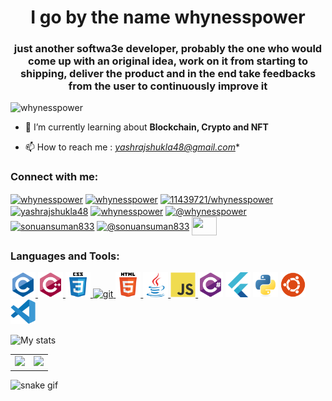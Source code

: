 <h1 align="center">
<!-- <img src="https://emojis.slackmojis.com/emojis/images/1531849430/4246/blob-sunglasses.gif?1531849430" width="30">  -->
I go by the name whynesspower </h1>
<h3 align="center">just another softwa3e developer, probably the one who would come up with an original idea, work on it from starting to shipping, deliver the product and in the end take feedbacks from the user to continuously improve it</h3>

<p align="left"> <img src="https://komarev.com/ghpvc/?username=whynesspower&label=Profile%20views&color=993276&style=flat" alt="whynesspower" /> </p>

- 🌱 I’m currently learning about **Blockchain, Crypto and NFT**

- 📫 How to reach me : *yashrajshukla48@gmail.com**

<h3 align="left">Connect with me:</h3>
<p align="left">
<a href="https://dev.to/whynesspower" target="blank"><img align="center" src="https://cdn.jsdelivr.net/npm/simple-icons@3.0.1/icons/dev-dot-to.svg" alt="whynesspower" height="30" width="40" /></a>
<a href="https://linkedin.com/in/whynesspower" target="blank"><img align="center" src="https://raw.githubusercontent.com/rahuldkjain/github-profile-readme-generator/master/src/images/icons/Social/linked-in-alt.svg" alt="whynesspower" height="30" width="40" /></a>
<a href="https://stackoverflow.com/users/11439721/whynesspower" target="blank"><img align="center" src="https://raw.githubusercontent.com/rahuldkjain/github-profile-readme-generator/master/src/images/icons/Social/stack-overflow.svg" alt="11439721/whynesspower" height="30" width="40" /></a>
<a href="https://www.facebook.com/yashrajshukla48/" target="blank"><img align="center" src="https://raw.githubusercontent.com/rahuldkjain/github-profile-readme-generator/master/src/images/icons/Social/facebook.svg" alt="yashrajshukla48" height="30" width="40" /></a>
<a href="https://instagram.com/whynesspower/" target="blank"><img align="center" src="https://raw.githubusercontent.com/rahuldkjain/github-profile-readme-generator/master/src/images/icons/Social/instagram.svg" alt="whynesspower" height="30" width="40" /></a>
<a href="https://medium.com/@whynesspower" target="blank"><img align="center" src="https://raw.githubusercontent.com/rahuldkjain/github-profile-readme-generator/master/src/images/icons/Social/medium.svg" alt="@whynesspower" height="30" width="40" /></a>
<a href="https://www.hackerrank.com/whynesspower" target="blank"><img align="center" src="https://raw.githubusercontent.com/rahuldkjain/github-profile-readme-generator/master/src/images/icons/Social/hackerrank.svg" alt="sonuansuman833" height="30" width="40" /></a>
<a href="https://www.hackerearth.com/@whynesspower" target="blank"><img align="center" src="https://raw.githubusercontent.com/rahuldkjain/github-profile-readme-generator/master/src/images/icons/Social/hackerearth.svg" alt="@sonuansuman833" height="30" width="40" /></a>
<a href="whynesspower#7323" target="blank"><img align="center" src="https://raw.githubusercontent.com/rahuldkjain/github-profile-readme-generator/master/src/images/icons/Social/discord.svg"  height="30" width="40" /></a>
</p>

<h3 align="left">Languages and Tools:</h3>
<p align="left"> <a href="https://www.cprogramming.com/" target="_blank"> <img src="https://raw.githubusercontent.com/devicons/devicon/master/icons/c/c-original.svg" alt="c" width="40" height="40"/> </a> <a href="https://www.w3schools.com/cpp/" target="_blank"> <img src="https://raw.githubusercontent.com/devicons/devicon/master/icons/cplusplus/cplusplus-original.svg" alt="cplusplus" width="40" height="40"/> </a> <a href="https://www.w3schools.com/css/" target="_blank"> <img src="https://raw.githubusercontent.com/devicons/devicon/master/icons/css3/css3-original-wordmark.svg" alt="css3" width="40" height="40"/> </a> <a href="https://git-scm.com/" target="_blank"> <img src="https://www.vectorlogo.zone/logos/git-scm/git-scm-icon.svg" alt="git" width="40" height="40"/> </a> <a href="https://www.w3.org/html/" target="_blank"> <img src="https://raw.githubusercontent.com/devicons/devicon/master/icons/html5/html5-original-wordmark.svg" alt="html5" width="40" height="40"/> </a> <a href="https://www.java.com" target="_blank"> <img src="https://raw.githubusercontent.com/devicons/devicon/master/icons/java/java-original.svg" alt="java" width="40" height="40"/> </a> <a href="https://developer.mozilla.org/en-US/docs/Web/JavaScript" target="_blank"> <img src="https://raw.githubusercontent.com/devicons/devicon/master/icons/javascript/javascript-original.svg" alt="javascript" width="40" height="40"/> </a> 
<img src="https://github.com/devicons/devicon/blob/master/icons/csharp/csharp-original.svg" alt="javascript" width="40" height="40"/> <img src="https://github.com/devicons/devicon/blob/master/icons/flutter/flutter-original.svg" alt="javascript" width="40" height="40"/>  <img src="https://github.com/devicons/devicon/blob/master/icons/python/python-original.svg" alt="javascript" width="40" height="40"/> 
 <img src="https://github.com/devicons/devicon/blob/master/icons/ubuntu/ubuntu-plain.svg" alt="javascript" width="40" height="40"/> 
 <img src="https://github.com/devicons/devicon/blob/master/icons/vscode/vscode-original.svg" alt="javascript" width="40" height="40"/> 
</p>

![My stats](https://github-readme-stats.vercel.app/api?username=whynesspower&show_icons=true&include_all_commits=true&theme=radical)

<table><tr><td><img src="https://github-readme-stats.vercel.app/api/top-langs/?username=whynesspower&layout=compact"/></td><td><img src="https://github-readme-streak-stats.herokuapp.com/?user=whynesspower"/></td></tr></table>

![snake gif](https://github.com/whynesspower/whynesspower/blob/output/github-contribution-grid-snake.svg)


